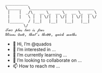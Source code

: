 ```
__________                              
\______   \____________________________ 
 |    |  _/\_  __ \_  __ \_  __ \_  __ \
 |    |   \ |  | \/|  | \/|  | \/|  | \/
 |______  / |__|   |__|   |__|   |__|   
        \/                              
𝒯𝓌𝑜 𝓅𝓁𝓊𝓈 𝓉𝓌𝑜 𝒾𝓈 𝒻𝑜𝓊𝓇
𝑀𝒾𝓃𝓊𝓈 𝑜𝓃𝑒, 𝓉𝒽𝒶𝓉'𝓈 𝓉𝒽𝓇𝑒𝑒, 𝓆𝓊𝒾𝒸𝓀 𝓂𝒶𝓉𝒽𝓈
```        
        
- 👋 Hi, I’m @quados
- 👀 I’m interested in ...
- 🌱 I’m currently learning ...
- 💞️ I’m looking to collaborate on ...
- 📫 How to reach me ...

<!---
quados/quados is a ✨ special ✨ repository because its `README.md` (this file) appears on your GitHub profile.
You can click the Preview link to take a look at your changes.
--->
